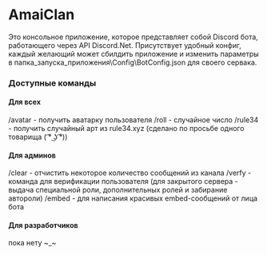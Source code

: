 # AmaiClan

Это консольное приложение, которое представляет собой Discord бота, работающего через API Discord.Net.
Присутствует удобный конфиг, каждый желающий может сбилдить приложение и изменить параметры в папка_запуска_приложения\Config\BotConfig.json для своего сервака.

### Доступные команды
#### Для всех
/avatar - получить аватарку пользователя
/roll - случайное число
/rule34 - получить случайный арт из rule34.xyz (сделано по просьбе одного товарища ( ͡° ͜ʖ ͡°))
#### Для админов
/clear - отчистить некоторое количество сообщений из канала
/verfy - команда для верификации пользователя (для закрытого сервера - выдача специальной роли, дополнительных ролей и забирание автороли)
/embed - для написания красивых embed-сообщений от лица бота
#### Для разработчиков
пока нету ~_~
